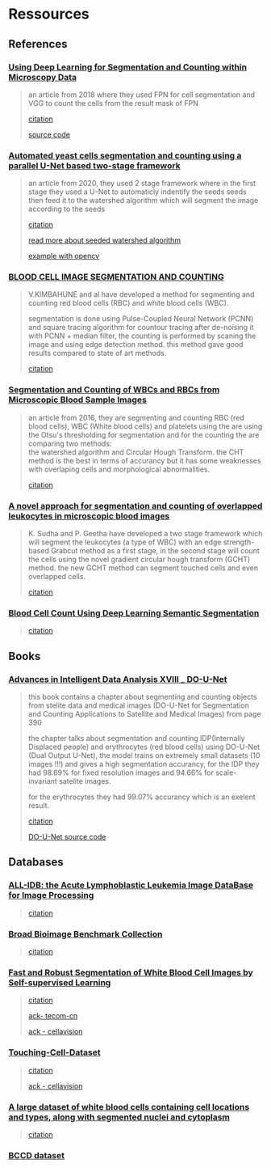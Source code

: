 
# Ressources

## References

### [Using Deep Learning for Segmentation and Counting within Microscopy Data](https://arxiv.org/abs/1802.10548)

>an article from 2018 where they used FPN for cell segmentation and VGG to count the cells from the result mask of FPN
>
>[citation](ressources\bibtex\abs-1802-10548.bib)
>
> [source code](https://github.com/cxhernandez/cellcount)

### [Automated yeast cells segmentation and counting using a parallel U-Net based two-stage framework](https://opg.optica.org/DirectPDFAccess/DF2C2F6D-23DE-4474-9BCE6E85E2B722AC_429891/osac-3-4-982.pdf?da=1&id=429891&seq=0&mobile=no)

>an article from 2020, they used 2 stage framework where in the first stage they used a U-Net to automaticly indentify the seeds seeds then feed it to the watershed algorithm which will segment the image according to the seeds
>
>[citation](ressources\bibtex\osac-3-4-982.bib)
>
>[read more about seeded watershed algorithm](https://www.youtube.com/watch?v=VChBuGZro9s)
>
>[example with opencv](https://docs.opencv.org/4.x/d3/db4/tutorial_py_watershed.html)

### [BLOOD CELL IMAGE SEGMENTATION AND COUNTING](https://www.researchgate.net/publication/50984930_BLOOD_CELL_IMAGE_SEGMENTATION_AND_COUNTING)

> V.KIMBAHUNE and al have developed a method for segmenting and counting red blood cells (RBC) and white blood cells (WBC).
>
> segmentation is done using Pulse-Coupled Neural Network (PCNN) and square tracing algorithm for countour tracing after de-noising it with PCNN + median filter, the counting is performed by scaning the image and using edge detection method. this method gave good results compared to state of art methods.
>
>[citation](ressources/bibtex/citation-50984930.bib)

### [Segmentation and Counting of WBCs and RBCs from Microscopic Blood Sample Images](https://j.mecs-press.net/ijigsp/ijigsp-v8-n11/IJIGSP-V8-N11-5.pdf)

> an article from 2016, they are segmenting and counting RBC (red blood cells), WBC (White blood cells) and platelets using the are using the Otsu's thresholding for segmentation and for the counting the are comparing two methods: \
the watershed algorithm and Circular Hough Transform. the CHT method is the best in terms of accurancy but it has some weaknesses with overlaping cells and morphological
abnormalities.
>
>[citation](ressources/bibtex/bhavnani2016segmentation.bib)

### [A novel approach for segmentation and counting of overlapped leukocytes in microscopic blood images](https://sci-hub.se/https://doi.org/10.1016/j.bbe.2020.02.005)

> K. Sudha and P. Geetha have developed a two stage framework which will segment the leukocytes (a type of WBC) with an edge strength-based Grabcut method as a first stage, in the second stage will count the cells using the novel gradient circular hough transform (GCHT) method. the new GCHT method can segment touched cells and even overlapped cells.
>
>[citation](ressources/bibtex/S0208521620300267.bib)

### [Blood Cell Count Using Deep Learning Semantic Segmentation](https://www.preprints.org/manuscript/201909.0075/v1)

>
>
> [citation](ressources/bibtex/tran2019blood.bib)

## Books

### [Advances in Intelligent Data Analysis XVIII _ DO-U-Net](https://link.springer.com/content/pdf/10.1007/978-3-030-44584-3.pdf)

> this book contains a chapter about segmenting and counting objects from stelite data and medical images (DO-U-Net for Segmentation and Counting Applications to Satellite and Medical Images) from page 390
>
> the chapter talks about segmentation and counting IDP(Internally Displaced people) and erythrocytes (red blood cells) using DO-U-Net (Dual Output U-Net), the model trains on extremely small datasets (10 images !!!) and gives a high segmentation accurancy, for the IDP they had 98.69% for fixed resolution images and 94.66% for scale-invariant satelite images.
>
> for the erythrocytes they had 99.07% accurancy which is an exelent result.
>
> [citation](ressources/bibtex/10.1007_978-3-030-44584-3_31-citation.bib)
>
> [DO-U-Net source code](https://github.com/ToyahJade/DO-U-Net)

## Databases

### [ALL-IDB: the Acute Lymphoblastic Leukemia Image DataBase for Image Processing](https://ieeexplore.ieee.org/abstract/document/6115881?casa_token=CFqAjNox2i8AAAAA:En2kA58ZJb8IGEVa4-RgmbnbcoKZ5mjrb3AClgq3rhOFD1x0ZZwlnuLBZzVh8FBioU1THQfwcD1PJRo)

>
> [citation](ressources/bibtex/labati2011all.bib)

### [Broad Bioimage Benchmark Collection](https://bbbc.broadinstitute.org/BBBC005/)

>
> [citation](ressources/bibtex/ljosa2012annotated.bib)

### [Fast and Robust Segmentation of White Blood Cell Images by Self-supervised Learning](https://github.com/zxaoyou/segmentation_WBC)

>
> [citation](ressources/bibtex/Zheng2018.bib)
>
> [ack- tecom-cn](https://en.tecom-cn.com/)
>
> [ack - cellavision](https://blog.cellavision.com/)

### [Touching-Cell-Dataset](https://github.com/zxaoyou/Touching-Cell-Dataset)

>
> [citation](ressources/bibtex/Zheng2018.bib)
>
> [ack - cellavision](https://blog.cellavision.com/)

### [A large dataset of white blood cells containing cell locations and types, along with segmented nuclei and cytoplasm](https://www.nature.com/articles/s41598-021-04426-x)
>
> [citation](ressources/bibtex/Kouzehkanan2022;bib)

### [BCCD dataset](https://github.com/Shenggan/BCCD_Dataset)
